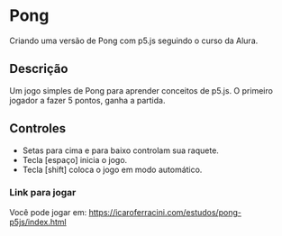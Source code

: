 # Pong
Criando uma versão de Pong com p5.js seguindo o curso da Alura.

## Descrição
Um jogo simples de Pong para aprender conceitos de p5.js.
O primeiro jogador a fazer 5 pontos, ganha a partida.

## Controles
- Setas para cima e para baixo controlam sua raquete.
- Tecla [espaço] inicia o jogo.
- Tecla [shift] coloca o jogo em modo automático.

### Link para jogar
Você pode jogar em: https://icaroferracini.com/estudos/pong-p5js/index.html
